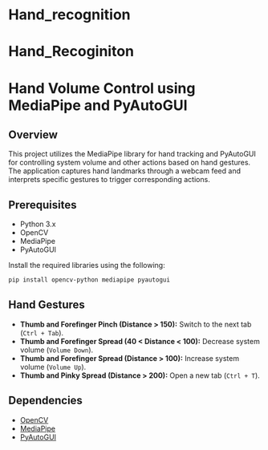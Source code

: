 # Hand_recognition
# Hand_Recoginiton
# Hand Volume Control using MediaPipe and PyAutoGUI

## Overview

This project utilizes the MediaPipe library for hand tracking and PyAutoGUI for controlling system volume and other actions based on hand gestures. The application captures hand landmarks through a webcam feed and interprets specific gestures to trigger corresponding actions.

## Prerequisites

- Python 3.x
- OpenCV
- MediaPipe
- PyAutoGUI

Install the required libraries using the following:

```bash
pip install opencv-python mediapipe pyautogui
```
## Hand Gestures

- **Thumb and Forefinger Pinch (Distance > 150):** Switch to the next tab (`Ctrl + Tab`).
- **Thumb and Forefinger Spread (40 < Distance < 100):** Decrease system volume (`Volume Down`).
- **Thumb and Forefinger Spread (Distance > 100):** Increase system volume (`Volume Up`).
- **Thumb and Pinky Spread (Distance > 200):** Open a new tab (`Ctrl + T`).

## Dependencies

- [OpenCV](https://github.com/opencv/opencv)
- [MediaPipe](https://github.com/google/mediapipe)
- [PyAutoGUI](https://github.com/asweigart/pyautogui)
